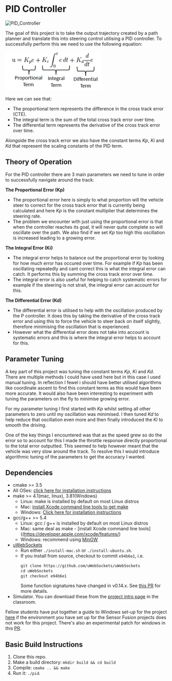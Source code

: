 # PID Controller

![PID_Controller](./assets/controller.gif)

The goal of this project is to take the output trajectory created by a path planner and translate this into steering control 
utilising a PID controller. To successfully perform this we need to use the following equation:

![pid_equation](./assets/pid-controller.png)

Here we can see that:

- The proportional term represents the difference in the cross track error (CTE).
- The integral term is the sum of the total cross track error over time.
- The differential term represents the derivative of the cross track error over time.

Alongside the cross track error we also have the constant terms _Kp_, _Ki_ and _Kd_ that represent the scaling constants 
of the PID term.


## Theory of Operation

For the PID controller there are 3 main parameters we need to tune in order to successfully navigate around the track:

**The Proportional Error (Kp)**
- The proportional error here is simply to what proportion will the vehicle steer to correct for the cross track error that
is currently being calculated and here _Kp_ is the constant multiplier that determines the steering rate.
- The problem we encounter with just using the proportional error is that when the controller reaches its goal, it will never 
quite complete so will oscillate over the path. We also find if we set _Kp_ too high this oscillation is increased leading 
to a growing error.

**The Integral Error (Ki)**
- The integral error helps to balance out the proportional error by looking for how much error has occured over time. For
example if _Kp_ has been oscillating repeatedly and cant correct this is what the integral error can catch. It performs this
by summing the cross track error over time.
- The integral error is also useful for helping to catch systematic errors for example if the steering is not strait, the
integral error can account for this.

**The Differential Error (Kd)**
- The differential error is utilised to help with the oscillation produced by the P controller. It does this by taking 
the derivative of the cross track error and using this to force the vehicle to steer back on itself slightly, therefore minimising
the oscillation that is experienced.
- However what the differential error does not take into account is systematic errors and this is where the integral error
helps to account for this.

## Parameter Tuning

A key part of this project was tuning the constant terms _Kp_, _Ki_ and _Kd_. There are multiple methods I could have
used here but in this case I used manual tuning. In reflection I fewel i should have better utilised algorithms like 
coordinate ascent to find this constant terms as this would have been more accurate. It would also have been interesting
to experiment with tuning the parameters on the fly to minimise growing error.

For my parameter tuning I first started with _Kp_ whilst setting all other parameters to zero until my oscillation was
minimised. I then tuned _Kd_ to help reduce that oscillation even more and then finally introduced the _Ki_ to smooth 
the driving.

One of the key things I encountered was that as the speed grew so do the error so to account for this I made the throttle
response directly proportional to the total error outputted. This seemed to help however meant that the vehicle was very 
slow around the track. To resolve this I would introduce algorithmic tuning of the parameters to get the accuracy I wanted. 

## Dependencies

* cmake >= 3.5
 * All OSes: [click here for installation instructions](https://cmake.org/install/)
* make >= 4.1(mac, linux), 3.81(Windows)
  * Linux: make is installed by default on most Linux distros
  * Mac: [install Xcode command line tools to get make](https://developer.apple.com/xcode/features/)
  * Windows: [Click here for installation instructions](http://gnuwin32.sourceforge.net/packages/make.htm)
* gcc/g++ >= 5.4
  * Linux: gcc / g++ is installed by default on most Linux distros
  * Mac: same deal as make - [install Xcode command line tools]((https://developer.apple.com/xcode/features/)
  * Windows: recommend using [MinGW](http://www.mingw.org/)
* [uWebSockets](https://github.com/uWebSockets/uWebSockets)
  * Run either `./install-mac.sh` or `./install-ubuntu.sh`.
  * If you install from source, checkout to commit `e94b6e1`, i.e.
    ```
    git clone https://github.com/uWebSockets/uWebSockets 
    cd uWebSockets
    git checkout e94b6e1
    ```
    Some function signatures have changed in v0.14.x. See [this PR](https://github.com/udacity/CarND-MPC-Project/pull/3) for more details.
* Simulator. You can download these from the [project intro page](https://github.com/udacity/self-driving-car-sim/releases) in the classroom.

Fellow students have put together a guide to Windows set-up for the project [here](https://s3-us-west-1.amazonaws.com/udacity-selfdrivingcar/files/Kidnapped_Vehicle_Windows_Setup.pdf) if the environment you have set up for the Sensor Fusion projects does not work for this project. There's also an experimental patch for windows in this [PR](https://github.com/udacity/CarND-PID-Control-Project/pull/3).

## Basic Build Instructions

1. Clone this repo.
2. Make a build directory: `mkdir build && cd build`
3. Compile: `cmake .. && make`
4. Run it: `./pid`. 

